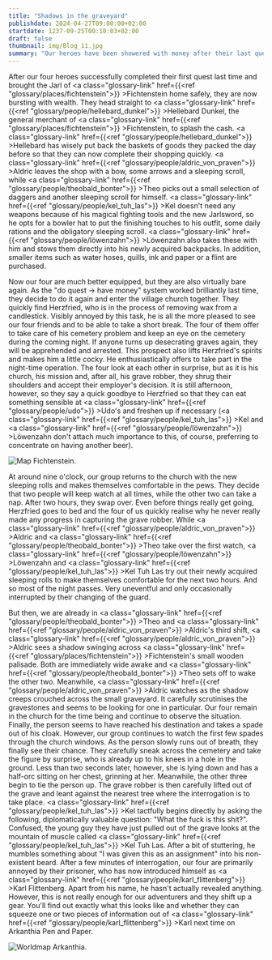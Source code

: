 ```yaml
---
title: "Shadows in the graveyard"
publishdate: 2024-04-27T09:00:00+02:00
startdate: 1237-09-25T00:10:03+02:00
draft: false
thumbnail: img/Blog_11.jpg
summary: "Our heroes have been showered with money after their last quest and the successful rescue of the Jarl and spend this wealth directly at Hellebard Dark. Now, however, they're broke again and are forced to throw themselves into the next quest and decide to help Herzfried in his search for the mysterious grave robber. You can find out how this works here:"
---
```


After our four heroes successfully completed their first quest last time and brought the Jarl of <a class="glossary-link" href={{<ref "glossary/places/fichtenstein">}} >Fichtenstein</a> home safely, they are now bursting with wealth. 
They head straight to <a class="glossary-link" href={{<ref "glossary/people/hellebard_dunkel">}} >Hellebard Dunkel</a>, the general merchant of <a class="glossary-link" href={{<ref "glossary/places/fichtenstein">}} >Fichtenstein</a>, to splash the cash. <a class="glossary-link" href={{<ref "glossary/people/hellebard_dunkel">}} >Hellebard</a> has wisely put back the baskets of goods they packed the day before so that they can now complete their shopping quickly. <a class="glossary-link" href={{<ref "glossary/people/aldric_von_praven">}} >Aldric</a> leaves the shop with a bow, some arrows and a sleeping scroll, while <a class="glossary-link" href={{<ref "glossary/people/theobald_bonter">}} >Theo</a> picks out a small selection of daggers and another sleeping scroll for himself. <a class="glossary-link" href={{<ref "glossary/people/kel_tuh_las">}} >Kel</a> doesn't need any weapons because of his magical fighting tools and the new Jarlsword, so he opts for a bowler hat to put the finishing touches to his outfit, some daily rations and the obligatory sleeping scroll. <a class="glossary-link" href={{<ref "glossary/people/löwenzahn">}} >Löwenzahn</a> also takes these with him and stows them directly into his newly acquired backpacks. In addition, smaller items such as water hoses, quills, ink and paper or a flint are purchased. 

Now our four are much better equipped, but they are also virtually bare again. As the "do quest -> have money" system worked brilliantly last time, they decide to do it again and enter the village church together. They quickly find Herzfried, who is in the process of removing wax from a candlestick. Visibly annoyed by this task, he is all the more pleased to see our four friends and to be able to take a short break. The four of them offer to take care of his cemetery problem and keep an eye on the cemetery during the coming night. If anyone turns up desecrating graves again, they will be apprehended and arrested. This prospect also lifts Herzfried's spirits and makes him a little cocky. He enthusiastically offers to take part in the night-time operation. The four look at each other in surprise, but as it is his church, his mission and, after all, his grave robber, they shrug their shoulders and accept their employer's decision. It is still afternoon, however, so they say a quick goodbye to Herzfried so that they can eat something sensible at <a class="glossary-link" href={{<ref "glossary/people/udo">}} >Udo</a>'s and freshen up if necessary (<a class="glossary-link" href={{<ref "glossary/people/kel_tuh_las">}} >Kel</a> and <a class="glossary-link" href={{<ref "glossary/people/löwenzahn">}} >Löwenzahn</a> don't attach much importance to this, of course, preferring to concentrate on having another beer). 

<div class="img-max center">
  <img class="img-fluid rounded" title="Map Fichtenstein" alt="Map Fichtenstein." src="/img/fichtenstein.jpg" />
</div>

At around nine o'clock, our group returns to the church with the new sleeping rolls and makes themselves comfortable in the pews. They decide that two people will keep watch at all times, while the other two can take a nap. After two hours, they swap over. Even before things really get going, Herzfried goes to bed and the four of us quickly realise why he never really made any progress in capturing the grave robber. While <a class="glossary-link" href={{<ref "glossary/people/aldric_von_praven">}} >Aldric</a> and <a class="glossary-link" href={{<ref "glossary/people/theobald_bonter">}} >Theo</a> take over the first watch, <a class="glossary-link" href={{<ref "glossary/people/löwenzahn">}} >Löwenzahn</a> and <a class="glossary-link" href={{<ref "glossary/people/kel_tuh_las">}} >Kel Tuh Las</a> try out their newly acquired sleeping rolls to make themselves comfortable for the next two hours. And so most of the night passes. Very uneventful and only occasionally interrupted by their changing of the guard.

But then, we are already in <a class="glossary-link" href={{<ref "glossary/people/theobald_bonter">}} >Theo</a> and <a class="glossary-link" href={{<ref "glossary/people/aldric_von_praven">}} >Aldric</a>'s third shift, <a class="glossary-link" href={{<ref "glossary/people/aldric_von_praven">}} >Aldric</a> sees a shadow swinging across <a class="glossary-link" href={{<ref "glossary/places/fichtenstein">}} >Fichtenstein</a>'s small wooden palisade. 
Both are immediately wide awake and <a class="glossary-link" href={{<ref "glossary/people/theobald_bonter">}} >Theo</a> sets off to wake the other two. Meanwhile, <a class="glossary-link" href={{<ref "glossary/people/aldric_von_praven">}} >Aldric</a> watches as the shadow creeps crouched across the small graveyard. It carefully scrutinises the gravestones and seems to be looking for one in particular. Our four remain in the church for the time being and continue to observe the situation. Finally, the person seems to have reached his destination and takes a spade out of his cloak. However, our group continues to watch the first few spades through the church windows. As the person slowly runs out of breath, they finally see their chance. They carefully sneak across the cemetery and take the figure by surprise, who is already up to his knees in a hole in the ground. Less than two seconds later, however, she is lying down and has a half-orc sitting on her chest, grinning at her. Meanwhile, the other three begin to tie the person up. The grave robber is then carefully lifted out of the grave and leant against the nearest tree where the interrogation is to take place. <a class="glossary-link" href={{<ref "glossary/people/kel_tuh_las">}} >Kel</a> tactfully begins directly by asking the following, diplomatically valuable question: "What the fuck is this shit?". Confused, the young guy they have just pulled out of the grave looks at the mountain of muscle called <a class="glossary-link" href={{<ref "glossary/people/kel_tuh_las">}} >Kel Tuh Las</a>. After a bit of stuttering, he mumbles something about "I was given this as an assignment" into his non-existent beard. After a few minutes of interrogation, our four are primarily annoyed by their prisoner, who has now introduced himself as <a class="glossary-link" href={{<ref "glossary/people/karl_flittenberg">}} >Karl Flittenberg</a>. Apart from his name, he hasn't actually revealed anything. However, this is not really enough for our adventurers and they shift up a gear. You'll find out exactly what this looks like and whether they can squeeze one or two pieces of information out of <a class="glossary-link" href={{<ref "glossary/people/karl_flittenberg">}} >Karl</a> next time on Arkanthia Pen and Paper.

<div class="img-max center">
  <img class="img-fluid" title="Worldmap Arkanthia" alt="Worldmap Arkanthia." src="/img/Arkanthia_Full_Map_Fichtenstein.jpg" />
</div>






